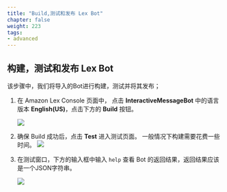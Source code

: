 ```yaml
---
title: "Build,测试和发布 Lex Bot"
chapter: false
weight: 223
tags:
- advanced
---
```


## 构建，测试和发布 Lex Bot

该步骤中，我们将导入的Bot进行构建，测试并将其发布；

1. 在 Amazon Lex Console 页面中， 点击 **InteractiveMessageBot** 中的语言版本 **English(US)**，点击下方的 **Build** 按钮。

   ![](/images/chatbot/buildandtest_bot_1.jpg?width=1000px)
2. 确保 Build 成功后，点击 **Test** 进入测试页面。
    一般情况下构建需要花费一些时间。
   ![](/images/chatbot/buildandtest_bot_2.jpg?width=1000px)
3. 在测试窗口，下方的输入框中输入 `help` 查看 Bot 的返回结果，返回结果应该是一个JSON字符串。

   ![](/images/chatbot/buildandtest_bot_3.jpg?width=400px)